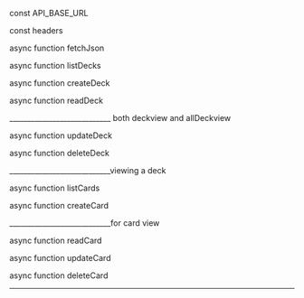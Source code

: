 const API_BASE_URL

const headers

async function fetchJson



async function listDecks



async function createDeck

async function readDeck

____________________________ both deckview and allDeckview

async function updateDeck

async function deleteDeck

____________________________viewing a deck

async function listCards

async function createCard

____________________________for card view

async function readCard

async function updateCard

async function deleteCard

____________________________